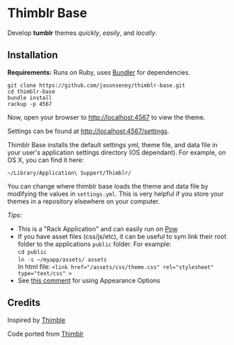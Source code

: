 Thimblr Base
============

Develop **tumblr** themes _quickly_, _easily_, and _locally_.

Installation
------------

**Requirements:** Runs on Ruby, uses [Bundler](http://gembundler.com) for dependencies.

	git clone https://github.com/jasonseney/thimblr-base.git
	cd thimblr-base
	bundle install
	rackup -p 4567


Now, open your browser to [http://localhost:4567](http://localhost:4567) to view the theme.

Settings can be found at [http://localhost:4567/settings](http://localhost:4567/settings).

Thimblr Base installs the default settings yml, theme file, and data file in your user's application settings directory (OS dependant). For example, on OS X, you can find it here:

	~/Library/Application\ Support/Thimblr/

You can change where thimblr base loads the theme and data file by modifying the values in `settings.yml`. This is very helpful if you store your themes in a repository elsewhere on your computer.

*Tips*: 

- This is a "Rack Application" and can easily run on [Pow](http://pow.cx)
- If you have asset files (css/js/etc), it can be useful to sym link their root folder to the applications `public` folder. For example:  
	`cd public`  
	`ln -s ~/myapp/assets/ assets`  
In html file: `<link href="/assets/css/theme.css" rel="stylesheet" type="text/css" >`
- See [this comment](https://github.com/jasonseney/thimblr-base/issues/2#issuecomment-8038048) for using Appearance Options


Credits
-------

Inspired by [Thimble](https://github.com/mwunsch/thimble)

Code ported from [Thimblr](https://github.com/jphastings/thimblr)
